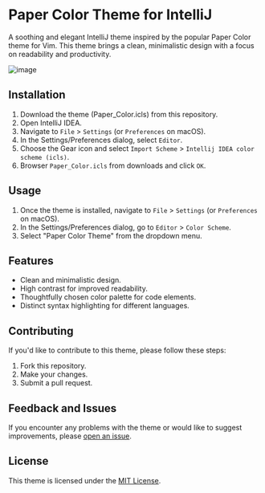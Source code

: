 # Paper Color Theme for IntelliJ

A soothing and elegant IntelliJ theme inspired by the popular Paper Color theme for Vim. This theme brings a clean, minimalistic design with a focus on readability and productivity.

![image](https://github.com/uinjei/paper-color-intellij/assets/6558799/dc4f39f8-bde1-434f-afbd-871e5dc2182d)



## Installation

1. Download the theme (Paper_Color.icls) from this repository.
2. Open IntelliJ IDEA.
3. Navigate to `File` > `Settings` (or `Preferences` on macOS).
4. In the Settings/Preferences dialog, select `Editor`.
5. Choose the Gear icon and select `Import Scheme` > `Intellij IDEA color scheme (icls)`.
6. Browser `Paper_Color.icls` from downloads and click `OK`.

## Usage

1. Once the theme is installed, navigate to `File` > `Settings` (or `Preferences` on macOS).
2. In the Settings/Preferences dialog, go to `Editor` > `Color Scheme`.
3. Select "Paper Color Theme" from the dropdown menu.

## Features

- Clean and minimalistic design.
- High contrast for improved readability.
- Thoughtfully chosen color palette for code elements.
- Distinct syntax highlighting for different languages.

## Contributing

If you'd like to contribute to this theme, please follow these steps:

1. Fork this repository.
2. Make your changes.
3. Submit a pull request.

## Feedback and Issues

If you encounter any problems with the theme or would like to suggest improvements, please [open an issue](https://github.com/uinjei/paper-color-intellij/issues).

## License

This theme is licensed under the [MIT License](LICENSE).
